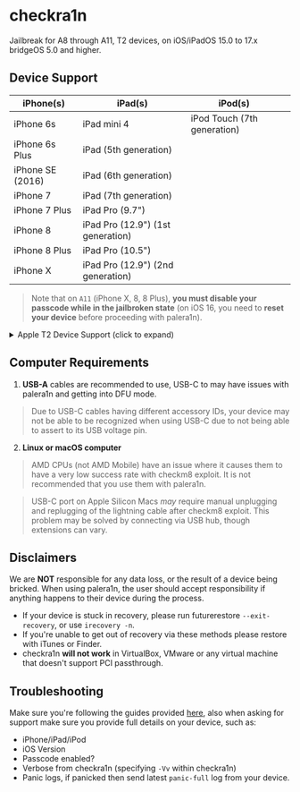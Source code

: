 # checkra1n

Jailbreak for A8 through A11, T2 devices, on iOS/iPadOS 15.0 to 17.x bridgeOS 5.0 and higher.

## Device Support

<!--- Mobile --->

| iPhone(s)                 | iPad(s)                        		| iPod(s)   				|						|
|-							|-										|-								|-								|
| iPhone 6s                 | iPad mini 4							| iPod Touch (7th generation)	              	|
| iPhone 6s Plus            | iPad (5th generation)					|								|
| iPhone SE (2016)          | iPad (6th generation)					|								|								|
| iPhone 7                  | iPad (7th generation)					|								|								|
| iPhone 7 Plus             | iPad Pro (9.7")						|								|								|
| iPhone 8                  | iPad Pro (12.9") (1st generation)		|								|								|
| iPhone 8 Plus             | iPad Pro (10.5")						|								|								|
| iPhone X                  | iPad Pro (12.9") (2nd generation)		|								|								|

> Note that on `A11` (iPhone X, 8, 8 Plus), **you must disable your passcode while in the jailbroken state** (on iOS 16, you need to **reset your device** before proceeding with palera1n).

<!--- T2 --->
<details>
<summary>Apple T2 Device Support (click to expand)</summary>

| Apple T2              	|
|-							|
| Apple T2 iMac20,1         |
| Apple T2 iMac20,2         |
| 			              	|
| Apple T2 MacBookAir8,1    |
| Apple T2 MacBookAir8,2    |
| Apple T2 MacBookAir9,1    |
| 			              	|
| Apple T2 MacBookPro15,1   |
| Apple T2 MacBookPro15,2   |
| Apple T2 MacBookPro15,3   |
| Apple T2 MacBookPro15,4   |
| Apple T2 MacBookPro16,1   |
| Apple T2 MacBookPro16,2   |
| Apple T2 MacBookPro16,3   |
| Apple T2 MacBookPro16,4   |
| 			              	|
| Apple T2 iMacPro1,1       |
| Apple T2 Macmini8,1       |
| Apple T2 MacPro7,1        |
|			              	|
| iBridge2,11 (Unknown Mac) |
| iBridge2,13 (Unknown Mac) |



</details>


## Computer Requirements
1. **USB-A** cables are recommended to use, USB-C to may have issues with palera1n and getting into DFU mode.
> Due to USB-C cables having different accessory IDs, your device may not be able to be recognized when using USB-C due to not being able to assert to its USB voltage pin.

2. **Linux or macOS computer**
> AMD CPUs (not AMD Mobile) have an issue where it causes them to have a very low success rate with checkm8 exploit. It is not recommended that you use them with palera1n.

> USB-C port on Apple Silicon Macs *may* require manual unplugging and replugging of the lightning cable after checkm8 exploit. This problem may be solved by connecting via USB hub, though extensions can vary.

## Disclaimers
We are **NOT** responsible for any data loss, or the result of a device being bricked. When using palera1n, the user should accept responsibility if anything happens to their device during the process.
- If your device is stuck in recovery, please run futurerestore `--exit-recovery`, or use `irecovery -n`.
- If you're unable to get out of recovery via these methods please restore with iTunes or Finder.
- checkra1n **will not work** in VirtualBox, VMware or any virtual machine that doesn't support PCI passthrough.

## Troubleshooting
Make sure you're following the guides provided [here](https://palera.in), also when asking for support make sure you provide full details on your device, such as:
- iPhone/iPad/iPod
- iOS Version
- Passcode enabled?
- Verbose from checkra1n (specifying `-Vv` within checkra1n)
- Panic logs, if panicked then send latest `panic-full` log from your device.

